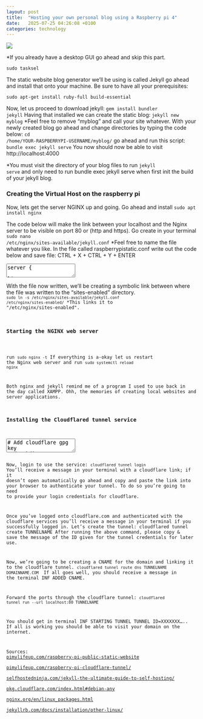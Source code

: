 ```yaml
---
layout: post
title:  "Hosting your own personal blog using a Raspberry pi 4"
date:   2025-07-25 04:26:08 +0100
categories: technology
---
```


<a href="https://www.howtogeek.com/"><img src="https://static1.howtogeekimages.com/wordpress/wp-content/uploads/2022/02/raspberry_pi_4_and_logo_hero.jpg?q=50&fit=crop&w=1140&h=&dpr=1.5" /></a>

*If you already have a desktop GUI go ahead and skip this part.

<code>sudo tasksel</code>

The static website blog generator we’ll be using is called Jekyll go ahead and install that onto your machine. Be sure to have all your prerequisites:

<code>sudo apt-get install ruby-full build-essential</code>

Now, let us proceed to download jekyll: 
<code>gem install bundler jekyll</code> 
Having that installed we can create the static blog:
<code>jekyll new myblog</code> *Feel free to remove “myblog” and call your site whatever.
With your newly created blog go ahead and change directories by typing the code below:
<code>cd /home/YOUR-RASPBERRYPI-USERNAME/myblog/</code>
go ahead and run this script: <code>bundle exec jekyll serve</code> 
You now should now be able to visit http://localhost:4000

*You must visit the directory of your blog files to run <code>jekyll serve</code> and only need to run bundle exec jekyll serve when first init the build of your jekyll blog.

<h3>Creating the Virtual Host on the raspberry pi</h3>

Now, lets get the server NGINX up and going. Go ahead and install <code>sudo apt install nginx</code>


The code below will make the link between your localhost and the Nginx server to be visible on port 80 or (http and https). Go create in your terminal <code>sudo nano /etc/nginx/sites-available/jekyll.conf</code> *Feel free to name the file whatever you like. In the file called raspberrypistatic.conf write out the code below and save file: CTRL + X + CTRL + Y + ENTER

<textarea>
server {

listen 80;

server_name example.com;

location / {

proxy_pass http://localhost:4000;

proxy_set_header Host $host;

proxy_set_header X-Real-IP $remote_addr;

proxy_set_header X-Forwarded-For $proxy_add_x_forwarded_for;

}

} 
</textarea>


With the file now written, we’ll be creating a symbolic link between where the file was written to the “sites-enabled” directory. 
<code>
<code>sudo ln -s /etc/nginx/sites-available/jekyll.conf /etc/nginx/sites-enabled/</code> *This links it to "/etc/nginx/sites-enabled".

<h3>Starting the NGINX web server</h3>

run <code>sudo nginx -t</code> If everything is a-okay let us restart the Nginx web server and run <code>sudo systemctl reload nginx</code>

Both nginx and jekyll remind me of a program I used to use back in the day called XAMPP. Ohh, the memories of creating local websites and server applications.

<h3>Installing the Cloudflared tunnel service</h3>

<textarea>
# Add cloudflare gpg key
sudo mkdir -p --mode=0755 /usr/share/keyrings
curl -fsSL https://pkg.cloudflare.com/cloudflare-main.gpg | sudo tee /usr/share/keyrings/cloudflare-main.gpg >/dev/null

# Add this repo to your apt repositories
echo 'deb [signed-by=/usr/share/keyrings/cloudflare-main.gpg] https://pkg.cloudflare.com/cloudflared any main' | sudo tee /etc/apt/sources.list.d/cloudflared.list

# install cloudflared
sudo apt-get update && sudo apt-get install cloudflared
</textarea>

Now, login to use the service: <code>cloudflared tunnel login</code> You’ll receive a message in your terminal with a cloudflare link; if it doesn’t open automatically go ahead and copy and paste the link into your browser to authenticate your tunnel. To do so you’re going to need to provide your login credentials for cloudflare.

Once you’ve logged onto cloudflare.com and authenticated with the cloudflare services you’ll receive a message in your terminal if you successfully logged in. Let’s create the tunnel: cloudflared tunnel create TUNNELNAME After running the above command, please copy & save the message of the ID given for the tunnel credentials for later use. 

Now, we’re going to be creating a CNAME for the domain and linking it to the cloudflare tunnel. 
<code>cloudflared tunnel route dns TUNNELNAME DOMAINNAME.COM </code>
If all goes well, you should receive a message in the terminal INF ADDED CNAME. 

Forward the ports through the cloudflare tunnel: <code>cloudflared tunnel run --url localhost:80 TUNNELNAME</code> 

You should get in terminal INF STARTING TUNNEL TUNNEL ID=XXXXXXX….. If all is working you should be able to visit your domain on the internet.

Sources:
<a href="https://pimylifeup.com/raspberry-pi-public-static-website/">pimylifeup.com/raspberry-pi-public-static-website</a><br>
<a href="https://pimylifeup.com/raspberry-pi-cloudflare-tunnel/">pimylifeup.com/raspberry-pi-cloudflare-tunnel/</a><br>
<a href="https://www.selfhostedninja.com/jekyll-the-ultimate-guide-to-self-hosting/">selfhostedninja.com/jekyll-the-ultimate-guide-to-self-hosting/</a><br>
<a href="https://pkg.cloudflare.com/index.html#debian-any">pkg.cloudflare.com/index.html#debian-any</a><br>
<a href="https://nginx.org/en/linux_packages.html">nginx.org/en/linux_packages.html</a><br>
<a href="https://jekyllrb.com/docs/installation/other-linux/">jekyllrb.com/docs/installation/other-linux/</a>
